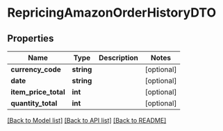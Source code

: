 # RepricingAmazonOrderHistoryDTO

## Properties
Name | Type | Description | Notes
------------ | ------------- | ------------- | -------------
**currency_code** | **string** |  | [optional] 
**date** | **string** |  | [optional] 
**item_price_total** | **int** |  | [optional] 
**quantity_total** | **int** |  | [optional] 

[[Back to Model list]](../README.md#documentation-for-models) [[Back to API list]](../README.md#documentation-for-api-endpoints) [[Back to README]](../README.md)


